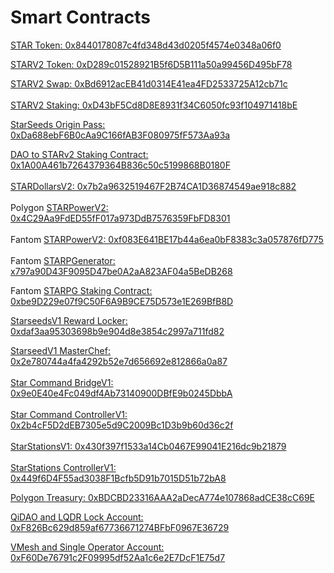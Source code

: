# Smart Contracts

[STAR Token: 0x8440178087c4fd348d43d0205f4574e0348a06f0](https://polygonscan.com/token/0x8440178087c4fd348d43d0205f4574e0348a06f0)

[STARV2 Token: 0xD289c01528921B5f6D5B111a50a99456D495bF78](https://polygonscan.com/address/0xD289c01528921B5f6D5B111a50a99456D495bF78)

[STARV2 Swap: 0xBd6912acEB41d0314E41ea4FD2533725A12cb71c\
](https://polygonscan.com/address/0x1A00A461b7264379364B836c50c5199868B0180F)\
[STARV2 Staking: 0xD43bF5Cd8D8E8931f34C6050fc93f104971418bE](https://polygonscan.com/address/0xD43bF5Cd8D8E8931f34C6050fc93f104971418bE)

[StarSeeds Origin Pass: 0xDa688ebF6B0cAa9C166fAB3F080975fF573Aa93a](representative-network.md)

[DAO to STARv2 Staking Contract: 0x1A00A461b7264379364B836c50c5199868B0180F\
](representative-network.md)\
[STARDollarsV2: 0x7b2a9632519467F2B74CA1D36874549ae918c882](https://polygonscan.com/address/0x7b2a9632519467F2B74CA1D36874549ae918c882)\
\
Polygon [STARPowerV2: 0x4C29Aa9FdED55fF017a973DdB7576359FbFD8301](https://polygonscan.com/address/0x4C29Aa9FdED55fF017a973DdB7576359FbFD8301)\
\
Fantom [STARPowerV2: 0xf083E641BE17b44a6ea0bF8383c3a057876fD775](https://ftmscan.com/address/0xf083E641BE17b44a6ea0bF8383c3a057876fD775)\
\
Fantom [STARPGenerator: x797a90D43F9095D47be0A2aA823AF04a5BeDB26](https://ftmscan.com/address/0x797a90D43F9095D47be0A2aA823AF04a5BeDB268)[8](https://ftmscan.com/address/0x797a90D43F9095D47be0A2aA823AF04a5BeDB268)

Fantom [STARPG Staking Contract: 0xbe9D229e07f9C50F6A9B9CE75D573e1E269BfB8D](https://ftmscan.com/address/0xbe9D229e07f9C50F6A9B9CE75D573e1E269BfB8D)

[StarseedsV1 Reward Locker: 0xdaf3aa95303698b9e904d8e3854c2997a711fd82](https://polygonscan.com/address/0xdaf3aa95303698b9e904d8e3854c2997a711fd82)

[StarseedV1 MasterChef: 0x2e780744a4fa4292b52e7d656692e812866a0a87](https://polygonscan.com/address/0x2e780744a4fa4292b52e7d656692e812866a0a87)[](https://polygonscan.com/address/0x2e780744a4fa4292b52e7d656692e812866a0a87)\
\
[Star Command Bridge](https://polygonscan.com/address/0x9e0E40e4Fc049df4Ab73140900DBfE9b0245DbbA#code)[V1: 0x9e0E40e4Fc049df4Ab73140900DBfE9b0245DbbA](https://polygonscan.com/address/0x9e0E40e4Fc049df4Ab73140900DBfE9b0245DbbA)\
\
[Star Command Controller](https://polygonscan.com/address/0x2b4cF5D2dEB7305e5d9C2009Bc1D3b9b60d36c2f#code)[V1: 0x2b4cF5D2dEB7305e5d9C2009Bc1D3b9b60d36c2f](https://polygonscan.com/address/0x2b4cF5D2dEB7305e5d9C2009Bc1D3b9b60d36c2f#code)\
\
[StarStations](https://polygonscan.com/address/0x430f397f1533a14Cb0467E99041E216dc9b21879#code)[V1: 0x430f397f1533a14Cb0467E99041E216dc9b21879](https://polygonscan.com/address/0x430f397f1533a14Cb0467E99041E216dc9b21879)\
\
[StarStations Controller](https://polygonscan.com/address/0x449f6D4F55ad3038F1Bcfb5D91b7015D51b72bA8#code)[V1: 0x449f6D4F55ad3038F1Bcfb5D91b7015D51b72bA8](https://polygonscan.com/address/0x449f6D4F55ad3038F1Bcfb5D91b7015D51b72bA8)

[Polygon Treasury: 0xBDCBD23316AAA2aDecA774e107868adCE38cC69E](https://app.safe.global/balances?safe=matic%3A0xBDCBD23316AAA2aDecA774e107868adCE38cC69E)

[QiDAO and LQDR Lock Account: 0xF826Bc629d859af67736671274BFbF0967E36729](https://polygonscan.com/address/0xf826bc629d859af67736671274bfbf0967e36729)

[VMesh and Single Operator Account: 0xF60De76791c2F09995df52Aa1c6e2E7DcF1E75d7](https://polygonscan.com/address/0xf60de76791c2f09995df52aa1c6e2e7dcf1e75d7)







